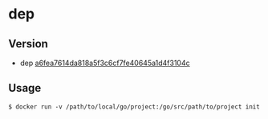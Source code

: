 dep
===========

## Version

* dep [a6fea7614da818a5f3c6cf7fe40645a1d4f3104c](https://github.com/golang/dep/commit/a6fea7614da818a5f3c6cf7fe40645a1d4f3104c)

## Usage

```
$ docker run -v /path/to/local/go/project:/go/src/path/to/project init
```